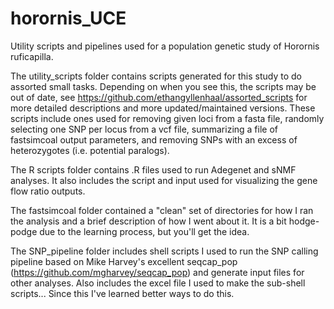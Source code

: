 # horornis_UCE
Utility scripts and pipelines used for a population genetic study of Horornis ruficapilla.

The utility_scripts folder contains scripts generated for this study to do assorted small tasks. Depending on when you see this, the scripts may be out of date, see https://github.com/ethangyllenhaal/assorted_scripts for more detailed descriptions and more updated/maintained versions. These scripts include ones used for removing given loci from a fasta file, randomly selecting one SNP per locus from a vcf file, summarizing a file of fastsimcoal output parameters, and removing SNPs with an excess of heterozygotes (i.e. potential paralogs).

The R scripts folder contains .R files used to run Adegenet and sNMF analyses. It also includes the script and input used for visualizing the gene flow ratio outputs.

The fastsimcoal folder contained a "clean" set of directories for how I ran the analysis and a brief description of how I went about it. It is a bit hodge-podge due to the learning process, but you'll get the idea.

The SNP_pipeline folder includes shell scripts I used to run the SNP calling pipeline based on Mike Harvey's excellent seqcap_pop (https://github.com/mgharvey/seqcap_pop) and generate input files for other analyses. Also includes the excel file I used to make the sub-shell scripts... Since this I've learned better ways to do this.
